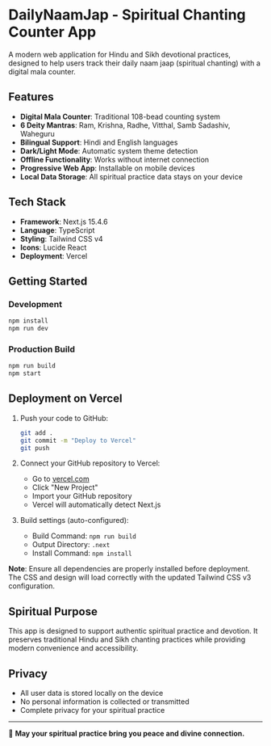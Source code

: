 # DailyNaamJap - Spiritual Chanting Counter App

A modern web application for Hindu and Sikh devotional practices, designed to help users track their daily naam jaap (spiritual chanting) with a digital mala counter.

## Features

- **Digital Mala Counter**: Traditional 108-bead counting system
- **6 Deity Mantras**: Ram, Krishna, Radhe, Vitthal, Samb Sadashiv, Waheguru
- **Bilingual Support**: Hindi and English languages
- **Dark/Light Mode**: Automatic system theme detection
- **Offline Functionality**: Works without internet connection
- **Progressive Web App**: Installable on mobile devices
- **Local Data Storage**: All spiritual practice data stays on your device

## Tech Stack

- **Framework**: Next.js 15.4.6
- **Language**: TypeScript
- **Styling**: Tailwind CSS v4
- **Icons**: Lucide React
- **Deployment**: Vercel

## Getting Started

### Development

```bash
npm install
npm run dev
```

### Production Build

```bash
npm run build
npm start
```

## Deployment on Vercel

1. Push your code to GitHub:
   ```bash
   git add .
   git commit -m "Deploy to Vercel"
   git push
   ```

2. Connect your GitHub repository to Vercel:
   - Go to [vercel.com](https://vercel.com)
   - Click "New Project"
   - Import your GitHub repository
   - Vercel will automatically detect Next.js

3. Build settings (auto-configured):
   - Build Command: `npm run build`
   - Output Directory: `.next`
   - Install Command: `npm install`

**Note**: Ensure all dependencies are properly installed before deployment. The CSS and design will load correctly with the updated Tailwind CSS v3 configuration.

## Spiritual Purpose

This app is designed to support authentic spiritual practice and devotion. It preserves traditional Hindu and Sikh chanting practices while providing modern convenience and accessibility.

## Privacy

- All user data is stored locally on the device
- No personal information is collected or transmitted
- Complete privacy for your spiritual practice

---

🙏 **May your spiritual practice bring you peace and divine connection.**
